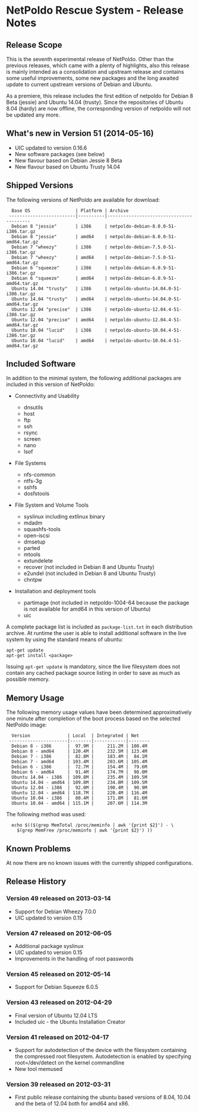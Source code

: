 NetPoldo Rescue System - Release Notes
======================================

Release Scope
-------------

This is the seventh experimental release of NetPoldo. Other than the previous
releases, which came with a plenty of highlights, also this release is mainly
intended as a consolidation and upstream release and contains some useful
improvements, some new packages and the long awaited update to current
upstream versions of Debian and Ubuntu.

As a premiere, this release includes the first edition of netpoldo for Debian
8 Beta (jessie) and Ubuntu 14.04 (trusty). Since the repositories of Ubuntu
8.04 (hardy) are now offline, the corresponding version of netpoldo will not
be updated any more.


What's new in Version 51 (2014-05-16)
-------------------------------------
 * UIC updated to version 0.16.6
 * New software packages (see below)
 * New flavour based on Debian Jessie 8 Beta
 * New flavour based on Ubuntu Trusty 14.04


Shipped Versions
----------------

The following versions of NetPoldo are available for download:

````
  Base OS                 | Platform | Archive
 -------------------------|----------|-----------------------------------------
  Debian 8 "jessie"       | i386     | netpoldo-debian-8.0.0-51-i386.tar.gz
  Debian 8 "jessie"       | amd64    | netpoldo-debian-8.0.0-51-amd64.tar.gz
  Debian 7 "wheezy"       | i386     | netpoldo-debian-7.5.0-51-i386.tar.gz
  Debian 7 "wheezy"       | amd64    | netpoldo-debian-7.5.0-51-amd64.tar.gz
  Debian 6 "squeeze"      | i386     | netpoldo-debian-6.0.9-51-i386.tar.gz
  Debian 6 "squeeze"      | amd64    | netpoldo-debian-6.0.9-51-amd64.tar.gz
  Ubuntu 14.04 "trusty"   | i386     | netpoldo-ubuntu-14.04.0-51-i386.tar.gz
  Ubuntu 14.04 "trusty"   | amd64    | netpoldo-ubuntu-14.04.0-51-amd64.tar.gz
  Ubuntu 12.04 "precise"  | i386     | netpoldo-ubuntu-12.04.4-51-i386.tar.gz
  Ubuntu 12.04 "precise"  | amd64    | netpoldo-ubuntu-12.04.4-51-amd64.tar.gz
  Ubuntu 10.04 "lucid"    | i386     | netpoldo-ubuntu-10.04.4-51-i386.tar.gz
  Ubuntu 10.04 "lucid"    | amd64    | netpoldo-ubuntu-10.04.4-51-amd64.tar.gz
````


Included Software
-----------------

In addition to the minimal system, the following additional packages are
included in this version of NetPoldo:

 * Connectivity and Usability
   - dnsutils
   - host
   - ftp
   - ssh
   - rsync
   - screen
   - nano
   - lsof

 * File Systems
   - nfs-common
   - ntfs-3g
   - sshfs
   - dosfstools

 * File System and Volume Tools
   - syslinux including extlinux binary
   - mdadm
   - squashfs-tools
   - open-iscsi
   - dmsetup
   - parted
   - mtools
   - extundelete
   - recover (not included in Debian 8 and Ubuntu Trusty)
   - e2undel (not included in Debian 8 and Ubuntu Trusty)
   - chntpw

 * Installation and deployment tools
   - partimage (not included in netpoldo-1004-64 because the package
     is not available for amd64 in this version of Ubuntu)
   - uic

A complete package list is included as `package-list.txt` in each distribution
archive. At runtime the user is able to install additional software in the
live system by using the standard means of ubuntu:

````
apt-get update
apt-get install <package>
````

Issuing `apt-get update` is mandatory, since the live filesystem does not
contain any cached package source listing in order to save as much as possible
memory.


Memory Usage
------------

The following memory usage values have been determined approximatively one
minute after completion of the boot process based on the selected NetPoldo
image:


````
  Version              | Local  | Integrated | Net
 ----------------------|--------|------------|--------
  Debian 8 - i386      |  97.9M |     211.2M | 100.4M
  Debian 8 - amd64     | 120.4M |     232.5M | 123.4M
  Debian 7 - i386      |  82.8M |     183.4M |  84.1M
  Debian 7 - amd64     | 103.4M |     203.6M | 105.4M
  Debian 6 - i386      |  72.7M |     154.4M |  79.6M
  Debian 6 - amd64     |  91.4M |     174.7M |  98.0M
  Ubuntu 14.04 - i386  | 109.8M |     235.4M | 109.5M
  Ubuntu 14.04 - amd64 | 109.8M |     234.8M | 109.5M
  Ubuntu 12.04 - i386  |  92.0M |     190.4M |  90.9M
  Ubuntu 12.04 - amd64 | 118.7M |     220.4M | 116.4M
  Ubuntu 10.04 - i386  |  80.4M |     171.8M |  81.6M
  Ubuntu 10.04 - amd64 | 115.1M |     207.6M | 114.3M
````

The following method was used:

````
  echo $(($(grep MemTotal /proc/meminfo | awk '{print $2}') - \
    $(grep MemFree /proc/meminfo | awk '{print $2}') ))
````

Known Problems
--------------

At now there are no known issues with the currently shipped configurations.


Release History
---------------

### Version 49 released on 2013-03-14 ###

 * Support for Debian Wheezy 7.0.0
 * UIC updated to version 0.15

### Version 47 released on 2012-06-05 ###

 * Additional package syslinux
 * UIC updated to version 0.15
 * Improvements in the handling of root passwords

### Version 45 released on 2012-05-14 ###

 * Support for Debian Squeeze 6.0.5

### Version 43 released on 2012-04-29 ###

 * Final version of Ubuntu 12.04 LTS
 * Included uic - the Ubuntu Installation Creator

### Version 41 released on 2012-04-17 ###

 * Support for autodetection of the device with the filesystem containing
   the compressed root filesystem. Autodetection is enabled by specifying
   root=/dev/detect on the kernel commandline
 * New tool memused

### Version 39 released on 2012-03-31 ###

 * First public release containing the ubuntu based versions of
   8.04, 10.04 and the beta of 12.04 both for amd64 and x86.
